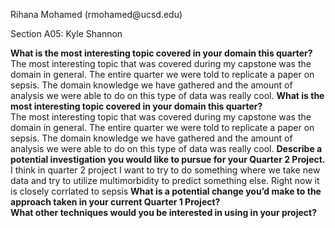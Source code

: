 <p>Rihana Mohamed (rmohamed@ucsd.edu)</p>

Section A05: Kyle Shannon 

**What is the most interesting topic covered in your domain this quarter?** <br>
The most interesting topic that was covered during my capstone was the domain in general. The entire quarter we were told to replicate a paper on sepsis. The domain knowledge we have gathered and the amount of analysis we were able to do on this type of data was really cool.
**What is the most interesting topic covered in your domain this quarter?** <br>
The most interesting topic that was covered during my capstone was the domain in general. The entire quarter we were told to replicate a paper on sepsis. The domain knowledge we have gathered and the amount of analysis we were able to do on this type of data was really cool. 
**Describe a potential investigation you would like to pursue for your Quarter 2 Project.** <br>
I think in quarter 2 project I want to try to do something where we take new data and try to utilize multimorbidity to predict something else. Right now it is closely corrlated to sepsis 
**What is a potential change you’d make to the approach taken in your current Quarter 1 Project?** <br>
**What other techniques would you be interested in using in your project?**


